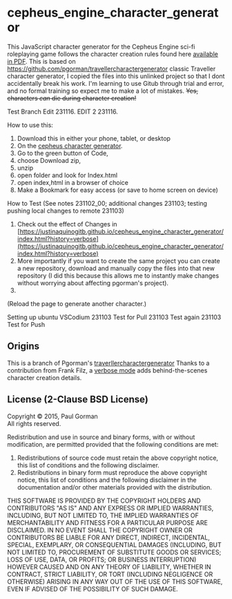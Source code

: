 # cepheus_engine_character_generator
This JavaScript character generator for the Cepheus Engine sci-fi roleplaying game follows the character creation rules found here [available in PDF](https://www.drivethrurpg.com/product/186894/Cepheus-Engine-System-Reference-Document ).
This is based on https://github.com/pgorman/travellercharactergenerator classic Traveller character generator, I copied the files into this unlinked project so that I dont accidentally break his work. I'm learning to use Gitub through trial and error, and no formal training so expect me to make a lot of mistakes. 
~~Yes, characters _can_ die during character creation!~~

Test Branch Edit 231116. EDIT 2 231116. 

How to use this: 
1. Download this in either your phone, tablet, or desktop
2. On the [cepheus character generator](https://justinaquinogitb.github.io/cechargen/index.html?history=verbose).
3. Go to the green button of Code, 
4. choose Download zip,
5. unzip 
6. open folder and look for Index.html
7. open index,html in a browser of choice
8. Make a Bookmark for easy access (or save to home screen on device)

How to Test (See notes 231102_00; additional changes 231103; testing pushing local changes to remote 231103)
1. Check out the effect of Changes in [https://justinaquinogitb.github.io/cepheus_engine_character_generator/index.html?history=verbose](https://justinaquinogitb.github.io/cepheus_engine_character_generator/index.html?history=verbose)
2. More importantly if you want to create the same project you can create a new repository, download and manually copy the files into that new repository (I did this because this allows me to instantly make changes without worrying about affecting pgorman's project).
3. 

(Reload the page to generate another character.)

Setting up ubuntu VSCodium 231103
Test for Pull 231103 Test again 231103
Test for Push

## Origins ##
This is a branch of Pgorman's [traverllercharactergenerator](https://github.com/pgorman/travellercharactergenerator)
Thanks to a contribution from Frank Filz, a [verbose mode](https://justinaquinogitb.github.io/cechargen/index.html?history=verbose) adds behind-the-scenes character creation details.

## License (2-Clause BSD License) ##

Copyright © 2015, Paul Gorman  
All rights reserved.

Redistribution and use in source and binary forms, with or without modification, are permitted provided that the following conditions are met:

1. Redistributions of source code must retain the above copyright notice, this list of conditions and the following disclaimer.
2. Redistributions in binary form must reproduce the above copyright notice, this list of conditions and the following disclaimer in the documentation and/or other materials provided with the distribution.

THIS SOFTWARE IS PROVIDED BY THE COPYRIGHT HOLDERS AND CONTRIBUTORS "AS IS" AND ANY EXPRESS OR IMPLIED WARRANTIES, INCLUDING, BUT NOT LIMITED TO, THE IMPLIED WARRANTIES OF MERCHANTABILITY AND FITNESS FOR A PARTICULAR PURPOSE ARE DISCLAIMED. IN NO EVENT SHALL THE COPYRIGHT OWNER OR CONTRIBUTORS BE LIABLE FOR ANY DIRECT, INDIRECT, INCIDENTAL, SPECIAL, EXEMPLARY, OR CONSEQUENTIAL DAMAGES (INCLUDING, BUT NOT LIMITED TO, PROCUREMENT OF SUBSTITUTE GOODS OR SERVICES; LOSS OF USE, DATA, OR PROFITS; OR BUSINESS INTERRUPTION) HOWEVER CAUSED AND ON ANY THEORY OF LIABILITY, WHETHER IN CONTRACT, STRICT LIABILITY, OR TORT (INCLUDING NEGLIGENCE OR OTHERWISE) ARISING IN ANY WAY OUT OF THE USE OF THIS SOFTWARE, EVEN IF ADVISED OF THE POSSIBILITY OF SUCH DAMAGE.
